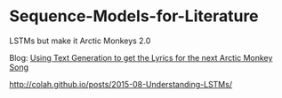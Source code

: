 # Sequence-Models-for-Literature
LSTMs but make it Arctic Monkeys 2.0

Blog: [Using Text Generation to get the Lyrics for the next Arctic Monkey Song](https://medium.com/@rajwrita/using-text-generation-to-get-the-lyrics-for-the-next-arctic-monkey-song-f7c93a882c6f)

http://colah.github.io/posts/2015-08-Understanding-LSTMs/

